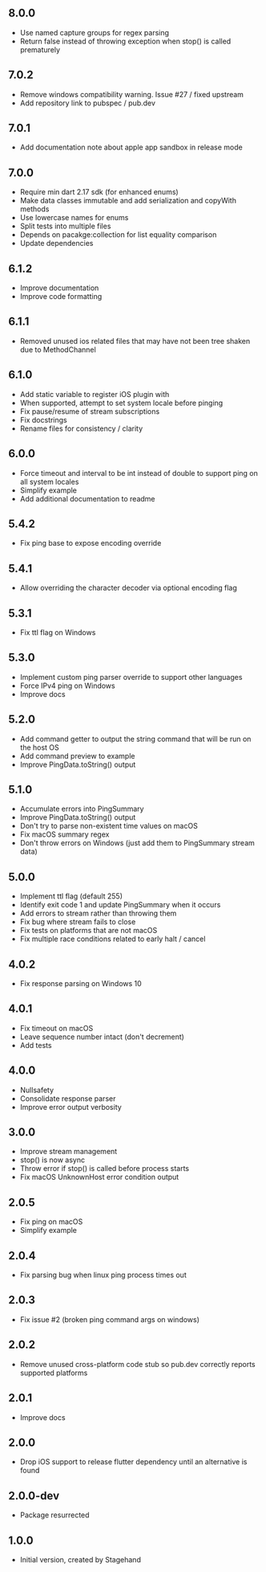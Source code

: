 ## 8.0.0

- Use named capture groups for regex parsing
- Return false instead of throwing exception when stop() is called prematurely

## 7.0.2

- Remove windows compatibility warning. Issue #27 / fixed upstream
- Add repository link to pubspec / pub.dev

## 7.0.1

- Add documentation note about apple app sandbox in release mode

## 7.0.0

- Require min dart 2.17 sdk (for enhanced enums)
- Make data classes immutable and add serialization and copyWith methods
- Use lowercase names for enums
- Split tests into multiple files
- Depends on pacakge:collection for list equality comparison
- Update dependencies

## 6.1.2

- Improve documentation
- Improve code formatting

## 6.1.1

- Removed unused ios related files that may have not been tree shaken due to MethodChannel

## 6.1.0

- Add static variable to register iOS plugin with
- When supported, attempt to set system locale before pinging
- Fix pause/resume of stream subscriptions
- Fix docstrings
- Rename files for consistency / clarity

## 6.0.0

- Force timeout and interval to be int instead of double to support ping on all system locales
- Simplify example
- Add additional documentation to readme

## 5.4.2

- Fix ping base to expose encoding override

## 5.4.1

- Allow overriding the character decoder via optional encoding flag

## 5.3.1

- Fix ttl flag on Windows

## 5.3.0

- Implement custom ping parser override to support other languages
- Force IPv4 ping on Windows
- Improve docs

## 5.2.0

- Add command getter to output the string command that will be run on the host OS
- Add command preview to example
- Improve PingData.toString() output

## 5.1.0

- Accumulate errors into PingSummary
- Improve PingData.toString() output
- Don't try to parse non-existent time values on macOS
- Fix macOS summary regex
- Don't throw errors on Windows (just add them to PingSummary stream data)

## 5.0.0

- Implement ttl flag (default 255)
- Identify exit code 1 and update PingSummary when it occurs
- Add errors to stream rather than throwing them
- Fix bug where stream fails to close
- Fix tests on platforms that are not macOS
- Fix multiple race conditions related to early halt / cancel

## 4.0.2

- Fix response parsing on Windows 10

## 4.0.1

- Fix timeout on macOS
- Leave sequence number intact (don't decrement)
- Add tests

## 4.0.0

- Nullsafety
- Consolidate response parser
- Improve error output verbosity

## 3.0.0

- Improve stream management
- stop() is now async
- Throw error if stop() is called before process starts
- Fix macOS UnknownHost error condition output

## 2.0.5

- Fix ping on macOS
- Simplify example

## 2.0.4

- Fix parsing bug when linux ping process times out

## 2.0.3

- Fix issue #2 (broken ping command args on windows)

## 2.0.2

- Remove unused cross-platform code stub so pub.dev correctly reports supported platforms

## 2.0.1

- Improve docs

## 2.0.0

- Drop iOS support to release flutter dependency until an alternative is found

## 2.0.0-dev

- Package resurrected

## 1.0.0

- Initial version, created by Stagehand
